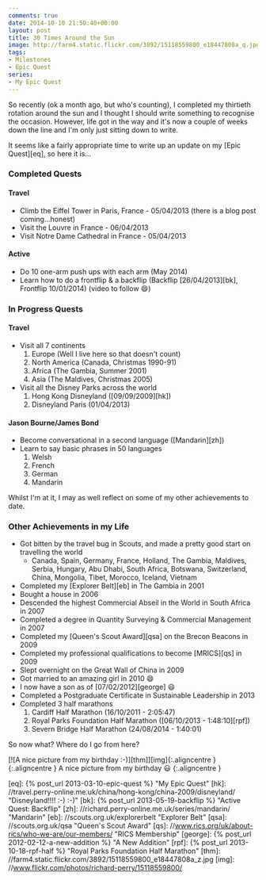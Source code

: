 ```yaml
---
comments: true
date: 2014-10-10 21:50:40+00:00
layout: post
title: 30 Times Around the Sun
image: http://farm4.static.flickr.com/3892/15118559800_e18447808a_q.jpg
tags:
- Milestones
- Epic Quest
series:
- My Epic Quest
---
```


So recently (ok a month ago, but who's counting), I completed my
thirtieth rotation around the sun and I thought I should write something to recognise the occasion.
However, life got in the way and it's now a couple of weeks down the line and I'm only just sitting
down to write.

It seems like a fairly appropriate time to write up an update on my [Epic Quest][eq], so here it is...

### Completed Quests

#### Travel

* Climb the Eiffel Tower in Paris, France - 05/04/2013 (there is a blog post coming...honest)
* Visit the Louvre in France - 06/04/2013
* Visit Notre Dame Cathedral in France - 05/04/2013

#### Active

* Do 10 one-arm push ups with each arm (May 2014)
* Learn how to do a frontflip & a backflip (Backflip [26/04/2013][bk], Frontflip 10/01/2014) (video to follow :smile:)

### In Progress Quests

#### Travel

* Visit all 7 continents
  1. Europe (Well I live here so that doesn't count)
  2. North America (Canada, Christmas 1990-91)
  3. Africa (The Gambia, Summer 2001)
  4. Asia (The Maldives, Christmas 2005)
* Visit all the Disney Parks across the world
  1. Hong Kong Disneyland ([09/09/2009][hk])
  2. Disneyland Paris (01/04/2013)

#### Jason Bourne/James Bond

* Become conversational in a second language ([Mandarin][zh])
* Learn to say basic phrases in 50 languages
  1. Welsh
  2. French
  3. German
  4. Mandarin

Whilst I'm at it, I may as well reflect on some of my other achievements to date.

### Other Achievements in my Life

* Got bitten by the travel bug in Scouts, and made a pretty good start on travelling the world
  * Canada, Spain, Germany, France, Holland, The Gambia, Maldives, Serbia, Hungary, Abu Dhabi, South Africa, Botswana, Switzerland, China, Mongolia, Tibet, Morocco, Iceland, Vietnam
* Completed my [Explorer Belt][eb] in The Gambia in 2001
* Bought a house in 2006
* Descended the highest Commercial Abseil in the World in South Africa in 2007
* Completed a degree in Quantity Surveying & Commercial Management in 2007
* Completed my [Queen's Scout Award][qsa] on the Brecon Beacons in 2009
* Completed my professional qualifications to become [MRICS][qs] in 2009
* Slept overnight on the Great Wall of China in 2009
* Got married to an amazing girl in 2010 :smile:
* I now have a son as of [07/02/2012][george] :smiley: 
* Completed a  Postgraduate Certificate in Sustainable Leadership in 2013
* Completed 3 half marathons
  1. Cardiff Half Marathon (16/10/2011 - 2:05:47)
  2. Royal Parks Foundation Half Marathon ([06/10/2013 - 1:48:10][rpf])
  3. Severn Bridge Half Marathon (24/08/2014 - 1:40:01)

So now what? Where do I go from here?


[![A nice picture from my birthday :-)][thm]][img]{:.aligncentre }
{:.aligncentre }
A nice picture from my birthday :smiley:
{:.aligncentre }

[eq]: {% post_url 2013-03-10-epic-quest %} "My Epic Quest"
[hk]: //travel.perry-online.me.uk/china/hong-kong/china-2009/disneyland/ "Disneyland!!!! :-) :-)"
[bk]: {% post_url 2013-05-19-backflip %} "Active Quest: Backflip"
[zh]: //richard.perry-online.me.uk/series/mandarin/ "Mandarin"
[eb]: //scouts.org.uk/explorerbelt "Explorer Belt"
[qsa]: //scouts.org.uk/qsa "Queen's Scout Award"
[qs]: //www.rics.org/uk/about-rics/who-we-are/our-members/ "RICS Membership"
[george]: {% post_url 2012-02-12-a-new-addition %} "A New Addition"
[rpf]: {% post_url 2013-10-18-rpf-half %} "Royal Parks Foundation Half Marathon"
[thm]: //farm4.static.flickr.com/3892/15118559800_e18447808a_z.jpg
[img]: //www.flickr.com/photos/richard-perry/15118559800/